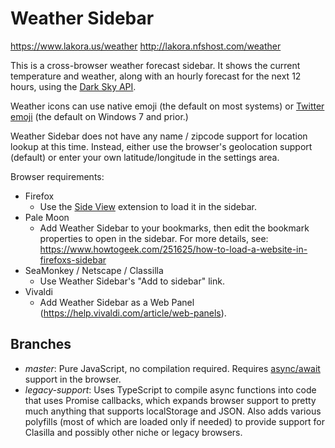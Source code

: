 Weather Sidebar
===============

https://www.lakora.us/weather
http://lakora.nfshost.com/weather

This is a cross-browser weather forecast sidebar. It shows the current
temperature and weather, along with an hourly forecast for the next 12 hours,
using the [Dark Sky API](https://darksky.net/dev/).

Weather icons can use native emoji (the default on most systems) or
[Twitter emoji](https://github.com/twitter/twemoji) (the default on
Windows 7 and prior.)

Weather Sidebar does not have any name / zipcode support for location lookup
at this time. Instead, either use the browser's geolocation support (default)
or enter your own latitude/longitude in the settings area.

Browser requirements:
* Firefox
  * Use the [Side View](https://addons.mozilla.org/en-US/firefox/addon/side-view/)
    extension to load it in the sidebar.
* Pale Moon
  * Add Weather Sidebar to your bookmarks, then edit the bookmark properties
    to open in the sidebar. For more details, see:
	https://www.howtogeek.com/251625/how-to-load-a-website-in-firefoxs-sidebar
* SeaMonkey / Netscape / Classilla
  * Use Weather Sidebar's "Add to sidebar" link.
* Vivaldi
  * Add Weather Sidebar as a Web Panel
    (https://help.vivaldi.com/article/web-panels).

Branches
--------

* *master*: Pure JavaScript, no compilation required.
  Requires [async/await](http://caniuse.com/#feat=async-functions) support in
  the browser.
* *legacy-support*: Uses TypeScript to compile async functions into code that
  uses Promise callbacks, which expands browser support to pretty much
  anything that supports localStorage and JSON. Also adds various polyfills 
  (most of which are loaded only if needed) to provide support for Clasilla
  and possibly other niche or legacy browsers.
